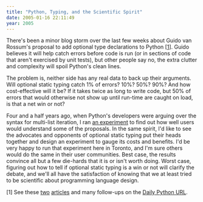 ```yaml
---
title: "Python, Typing, and the Scientific Spirit"
date: 2005-01-16 22:11:49
year: 2005
---
```

<p>There's been a minor blog storm over the last few weeks about Guido
van Rossum's proposal to add optional type declarations to Python [<a href="#1">1</a>].  Guido believes it will help catch errors before code is run (or in sections of code that aren't exercised by unit
tests), but other people say no, the extra clutter and complexity will
spoil Python's clean lines.</p>

<p>The problem is, neither side has any real data to back up their
arguments.  Will optional static typing catch 1% of errors?  10%?
50%?  90%?  And how cost-effective will it be?  If it takes twice as
long to write code, but 50% of errors that would otherwise not show up
until run-time are caught on load, is that a net win or not?</p>

<p>Four and a half years ago, when Python's developers were arguing
over the syntax for multi-list iteration, I ran <a href="http://mail.python.org/pipermail/python-dev/2000-July/006427.html">an
experiment</a> to find out how well users would understand some of the
proposals.  In the same spirit, I'd like to see the advocates and
opponents of optional static typing put their heads together and
design an experiment to gauge its costs and benefits.  I'd be very
happy to run that experiment here in Toronto, and I'm sure others
would do the same in their user communities.  Best case, the results
convince all but a few die-hards that it is or isn't worth doing.
Worst case, figuring out how to tell if optional static typing is a
win or not will clarify the debate, and we'll all have the
satisfaction of knowing that we at least tried to be scientific about
programming language design.</p>

<p>[<a name="1">1</a>] See these <a href="http://www.artima.com/weblogs/viewpost.jsp?thread=85551">two</a>
<a href="http://www.artima.com/weblogs/viewpost.jsp?thread=86641">articles</a>
and many follow-ups on the <a href="http://www.pythonware.com/daily/">Daily Python URL</a>.</p>

